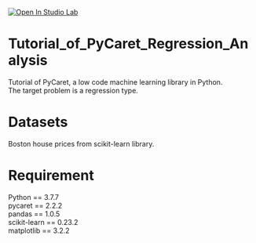 [![Open In Studio Lab](https://studiolab.sagemaker.aws/studiolab.svg)](https://studiolab.sagemaker.aws/import/github/caron14/Tutorial_of_PyCaret_Regression_Analysis/blob/master/pycaret-regression.ipynb)

# Tutorial_of_PyCaret_Regression_Analysis
Tutorial of PyCaret, a low code machine learning library in Python.\
The target problem is a regression type.

# Datasets
Boston house prices from scikit-learn library.

# Requirement
Python == 3.7.7 \
pycaret == 2.2.2 \
pandas == 1.0.5 \
scikit-learn == 0.23.2 \
matplotlib == 3.2.2

